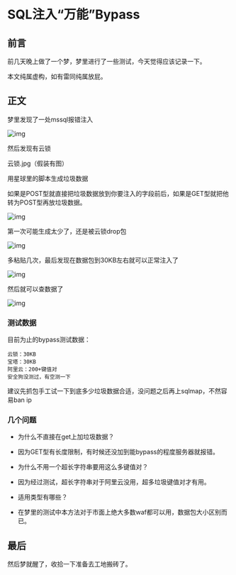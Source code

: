 # SQL注入“万能”Bypass


<meta name="referrer" content="no-referrer" />

## 前言

前几天晚上做了一个梦，梦里进行了一些测试，今天觉得应该记录一下。

本文纯属虚构，如有雷同纯属放屁。

## 正文

梦里发现了一处mssql报错注入

![img](https://cdn.nlark.com/yuque/0/2021/png/1599908/1623900391935-256ff6c9-bba7-4081-8f98-b5f2dc6b6a4d.png)

然后发现有云锁

云锁.jpg（假装有图）

用星球里的脚本生成垃圾数据

如果是POST型就直接把垃圾数据放到你要注入的字段前后，如果是GET型就把他转为POST型再放垃圾数据。

![img](https://cdn.nlark.com/yuque/0/2021/png/1599908/1623900392095-e641e47c-5d60-401a-b0f4-d00d48db1550.png)

第一次可能生成太少了，还是被云锁drop包

![img](https://cdn.nlark.com/yuque/0/2021/png/1599908/1623900392216-f8a0357e-e425-4062-8f2c-27695fe179f1.png)

多粘贴几次，最后发现在数据包到30KB左右就可以正常注入了

![img](https://cdn.nlark.com/yuque/0/2021/png/1599908/1623900392320-25290620-b2c7-4dde-a4ab-15e2888ddd49.png)

然后就可以查数据了

![img](https://cdn.nlark.com/yuque/0/2021/png/1599908/1623900392416-d648b07b-f152-4ffb-a05f-d44afda79893.png)

### 测试数据

目前为止的bypass测试数据：

```
云锁：30KB
宝塔：30KB
阿里云：200+键值对
安全狗没测过，有空测一下
```

建议先抓包手工试一下到底多少垃圾数据合适，没问题之后再上sqlmap，不然容易ban ip

### 几个问题

- 为什么不直接在get上加垃圾数据？
- 因为GET型有长度限制，有时候还没加到能bypass的程度服务器就报错。

- 为什么不用一个超长字符串要用这么多键值对？
- 因为经过测试，超长字符串对于阿里云没用，超多垃圾键值对才有用。

- 适用类型有哪些？
- 在梦里的测试中本方法对于市面上绝大多数waf都可以用，数据包大小区别而已。

## 最后

然后梦就醒了，收拾一下准备去工地搬砖了。
